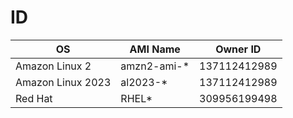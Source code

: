# ID
|OS|AMI Name|Owner ID|
|-|-|-|
|Amazon Linux 2|amzn2-ami-*|137112412989|
|Amazon Linux 2023|al2023-*|137112412989|
|Red Hat|RHEL*|309956199498|

